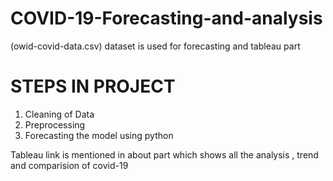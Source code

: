 # COVID-19-Forecasting-and-analysis

(owid-covid-data.csv) dataset is used for forecasting and tableau part

# STEPS IN PROJECT

1. Cleaning of Data
2. Preprocessing
3. Forecasting the model using python

Tableau link is mentioned in about part which shows all the analysis , trend and comparision of covid-19
